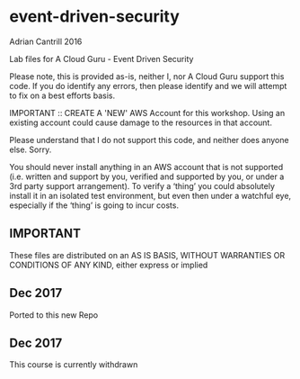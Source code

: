 # event-driven-security

Adrian Cantrill 2016

Lab files for A Cloud Guru - Event Driven Security

Please note, this is provided as-is, neither I, nor A Cloud Guru support this code. If you do identify any errors, then please identify and we will attempt to fix on a best efforts basis.

IMPORTANT :: CREATE A 'NEW' AWS Account for this workshop. Using an existing account could cause damage to the resources in that account.

Please understand that I do not support this code, and neither does anyone else. Sorry.

You should never install anything in an AWS account that is not supported (i.e. written and support by you, verified and supported by you, or under a 3rd party support arrangement).  To verify a ‘thing’ you could absolutely install it in an isolated test environment, but even then under a watchful eye, especially if the ‘thing’ is going to incur costs.


## IMPORTANT
These files are distributed on an AS IS BASIS, WITHOUT WARRANTIES OR CONDITIONS OF ANY KIND, either express or implied

## Dec 2017
Ported to this new Repo

## Dec 2017
This course is currently withdrawn 
